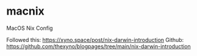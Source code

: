 # macnix
MacOS Nix Config

Followed this: https://xyno.space/post/nix-darwin-introduction
Github: https://github.com/thexyno/blogpages/tree/main/nix-darwin-introduction
